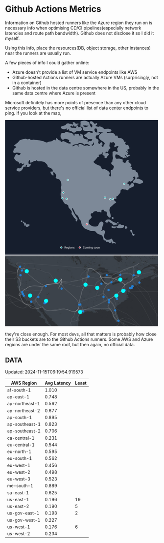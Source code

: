 # Github Actions Metrics
Information on Github hosted runners like the Azure region they run on is
necessary info when optimising CD/CI pipelines(especially network latencies and
route path bandwidth). Github does not disclose it so I did it myself.

Using this info, place the resources(DB, object storage, other instances) near
the runners are usually run.

A few pieces of info I could gather online:

- Azure doesn't provide a list of VM service endpoints like AWS
- Github-hosted Actions runners are actually Azure VMs (surprisingly, not in a
  container)
- Github is hosted in the data centre somewhere in the US, probably in the same
  data centre where Azure is present

Microsoft definitely has more points of presence than any other cloud service
providers, but there's no official list of data center endpoints to ping. If you
look at the map,

<a href="https://aws.amazon.com/about-aws/global-infrastructure/regions_az/">
<img src="image.png" style="width: 500px;">
</a>
<a href="https://datacenters.microsoft.com/globe/explore">
<img src="image-1.png" style="width: 500px;">
</a>

they're close enough. For most devs, all that matters is probably how close
their S3 buckets are to the Github Actions runners. Some AWS and Azure regions
are under the same roof, but then again, no official data.

## DATA
Updated: 2024-11-15T06:19:54.919573

| AWS Region | Avg Latency | Least |
| - | - | - |
| af-south-1 | 1.010 |  |
| ap-east-1 | 0.748 |  |
| ap-northeast-1 | 0.562 |  |
| ap-northeast-2 | 0.677 |  |
| ap-south-1 | 0.895 |  |
| ap-southeast-1 | 0.823 |  |
| ap-southeast-2 | 0.706 |  |
| ca-central-1 | 0.231 |  |
| eu-central-1 | 0.544 |  |
| eu-north-1 | 0.595 |  |
| eu-south-1 | 0.562 |  |
| eu-west-1 | 0.456 |  |
| eu-west-2 | 0.498 |  |
| eu-west-3 | 0.523 |  |
| me-south-1 | 0.889 |  |
| sa-east-1 | 0.625 |  |
| us-east-1 | 0.196 | 19 |
| us-east-2 | 0.190 | 5 |
| us-gov-east-1 | 0.193 | 2 |
| us-gov-west-1 | 0.227 |  |
| us-west-1 | 0.176 | 6 |
| us-west-2 | 0.234 |  |

